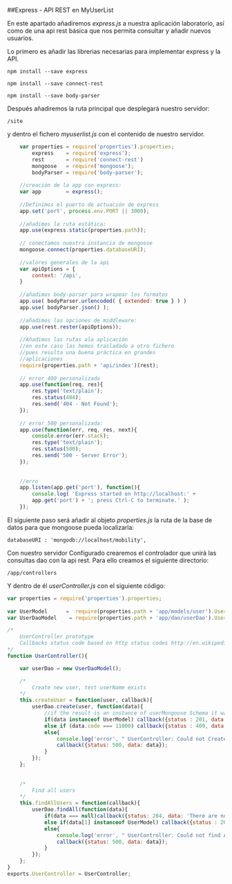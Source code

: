 ##Express - API REST en MyUserList

En este apartado añadiremos *express.js* a nuestra aplicación laboratorio, así como de una api rest básica que nos permita consultar y añadir nuevos usuarios.

Lo primero es añadir las librerias necesarias para implementar express y la API.

    npm install --save express
    
    npm install --save connect-rest

    npm install --save body-parser
    
Después añadiremos la ruta principal que desplegará nuestro servidor:

    /site
    
y dentro el fichero *myuserlist.js* con el contenido de nuestro servidor.

```javascript
    var properties = require('properties').properties;	  
        express    = require('express'); 	  				
        rest       = require('connect-rest') 
        mongoose   = require('mongoose');
    	bodyParser = require('body-parser');
    
    //creación de la app con express:	
    var app        = express();
    
    //Definimos el puerto de actuación de express
    app.set('port', process.env.PORT || 3000);
    
    //añadimos la ruta estática:
    app.use(express.static(properties.path)); 	
    
    // conectamos nuestra instancia de mongoose
    mongoose.connect(properties.databaseURI);
    
    //valores generales de la api
    var apiOptions = {
    	context: '/api',
    }
    
    //añadimos body-parser para wrapear los formatos
    app.use( bodyParser.urlencoded( { extended: true } ) )
    app.use( bodyParser.json() );
    
    //añadimos las opciones de middleware:
    app.use(rest.rester(apiOptions));
    
    //Añadimos las rutas ala aplicación
    //en este caso las hemos trasladado a otro fichero
    //pues resulta una buena práctica en grandes   
    //aplicaciones
    require(properties.path + 'api/index')(rest);
    
    // error 400 personalizada
    app.use(function(req, res){
    	res.type('text/plain');
    	res.status(404);
    	res.send('404 - Not Found');
    });
    
    // error 500 personalizada:
    app.use(function(err, req, res, next){
    	console.error(err.stack);
    	res.type('text/plain');
    	res.status(500);
    	res.send('500 - Server Error');
    });
    
    
    //erro
    app.listen(app.get('port'), function(){
    	console.log( 'Express started on http://localhost:' +
    	app.get('port') + '; press Ctrl-C to terminate.' );
    });
```
El siguiente paso será añadir al objeto *properties.js*
la ruta de la base de datos para que mongoose pueda localizarla:

    databaseURI : 'mongodb://localhost/mobility',
    
Con nuestro servidor Configurado crearemos el controlador que unirá las consultas dao con la api rest. Para ello creamos el siguiente directorio:

    /app/controllers
    
Y dentro de él *userController.js* con el siguiente código:

```javascript
var properties = require('properties').properties;							//Import properties file
	 	
var UserModel  	   =  require(properties.path + 'app/models/user').User; 
var UserDaoModel    = require(properties.path + 'app/dao/userDao').UserDao	

/*
	UserController prototype
	Callbacks status code based on http status codes http://en.wikipedia.org/wiki/List_of_HTTP_status_codes.
*/
function UserController(){

	var userDao = new UserDaoModel();

	/*	
		Create new user, test userName exists
	*/	
	this.createUser = function(user, callback){
		userDao.create(user, function(data){
			//if the result is an instance of userMongoose Schema it was created:
			if(data instanceof UserModel) callback({status : 201, data : data}); //If user has been created return correct value 201 and the user.
			else if (data.code === 11000) callback({status : 409, data: 'this user already exist'});
			else{
				console.log('error', " UserController: Could not Create user:" + data);
				callback({status: 500, data: data});
			} 	
		});
	};
	
	
	/*
		Find all users
	*/	
	this.findAllUsers = function(callback){
    	userDao.findAll(function(data){
    		if(data === null)callback({status: 204, data: 'There are not users'});
    		else if(data[1] instanceof UserModel) callback({status : 200, data : data});
    		else{
				console.log('error', " UserController: Could not find All users:" + data);
				callback({status: 500, data: data});
			} 	 
    	});
  	};
}	
exports.UserController = UserController;

```


    
    
